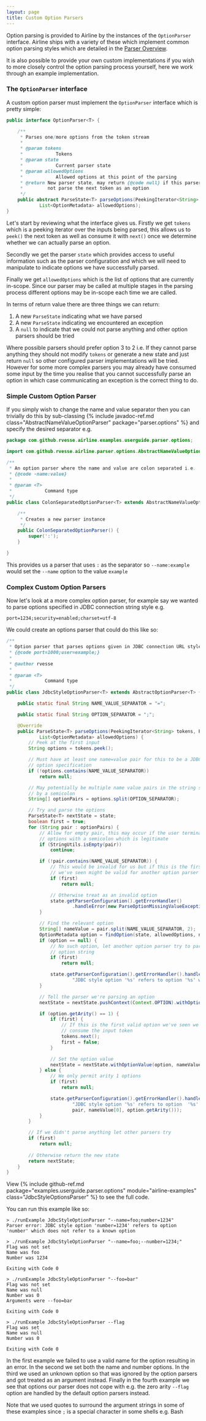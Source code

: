 ```yaml
---
layout: page
title: Custom Option Parsers
---
```


Option parsing is provided to Airline by the instances of the `OptionParser` interface.  Airline ships with a variety of these which implement common option parsing styles which are detailed in the [Parser Overview](index.html#option-parsing).

It is also possible to provide your own custom implementations if you wish to more closely control the option parsing process yourself, here we work through an example implementation.

### The `OptionParser` interface

A custom option parser must implement the `OptionParser` interface which is pretty simple:

```java
public interface OptionParser<T> {

    /**
     * Parses one/more options from the token stream
     * 
     * @param tokens
     *            Tokens
     * @param state
     *            Current parser state
     * @param allowedOptions
     *            Allowed options at this point of the parsing
     * @return New parser state, may return {@code null} if this parser could
     *         not parse the next token as an option
     */
    public abstract ParseState<T> parseOptions(PeekingIterator<String> tokens, ParseState<T> state,
            List<OptionMetadata> allowedOptions);
}
```
Let's start by reviewing what the interface gives us. Firstly we get `tokens` which is a peeking iterator over the inputs being parsed, this allows us to `peek()` the next token as well as consume it with `next()` once we determine whether we can actually parse an option.

Secondly we get the parser `state` which provides access to useful information such as the parser configuration and which we will need to manipulate to indicate options we have successfully parsed.

Finally we get `allowedOptions` which is the list of options that are currently in-scope. Since our parser may be called at multiple stages in the parsing process different options may be in-scope each time we are called.

In terms of return value there are three things we can return:

1. A new `ParseState` indicating what we have parsed
2. A new `ParseState` indicating we encountered an exception
2. A `null` to indicate that we could not parse anything and other option parsers should be tried

Where possible parsers should prefer option 3 to 2 i.e. If they cannot parse anything they should not modify `tokens` or generate a new state and just return `null` so other configured parser implementations will be tried. However for some more complex parsers you may already have consumed some input by the time you realise that you cannot successfully parse an option in which case communicating an exception is the correct thing to do.

### Simple Custom Option Parser

If you simply wish to change the name and value separator then you can trivially do this by sub-classing {% include javadoc-ref.md class="AbstractNameValueOptionParser" package="parser.options" %} and specify the desired separator e.g.

```java
package com.github.rvesse.airline.examples.userguide.parser.options;

import com.github.rvesse.airline.parser.options.AbstractNameValueOptionParser;

/**
 * An option parser where the name and value are colon separated i.e.
 * {@code -name:value}
 *
 * @param <T>
 *            Command type
 */
public class ColonSeparatedOptionParser<T> extends AbstractNameValueOptionParser<T> {

    /**
     * Creates a new parser instance
     */
    public ColonSeparatedOptionParser() {
        super(':');
    }

}
```
This provides us a parser that uses `:` as the separator so `--name:example` would set the `--name` option to the value `example`

### Complex Custom Option Parsers

Now let's look at a more complex option parser, for example say we wanted to parse options specified in JDBC connection string style e.g.

`port=1234;security=enabled;charset=utf-8`

We could create an options parser that could do this like so:

```java
/**
 * Option parser that parses options given in JDBC connection URL style e.g.
 * {@code port=1000;user=example;}
 * 
 * @author rvesse
 *
 * @param <T>
 *            Command type
 */
public class JdbcStyleOptionParser<T> extends AbstractOptionParser<T> {

    public static final String NAME_VALUE_SEPARATOR = "=";

    public static final String OPTION_SEPARATOR = ";";

    @Override
    public ParseState<T> parseOptions(PeekingIterator<String> tokens, ParseState<T> state,
            List<OptionMetadata> allowedOptions) {
        // Peek at the first input
        String options = tokens.peek();

        // Must have at least one name=value pair for this to be a JDBC style
        // option specification
        if (!options.contains(NAME_VALUE_SEPARATOR))
            return null;

        // May potentially be multiple name value pairs in the string separated
        // by a semicolon
        String[] optionPairs = options.split(OPTION_SEPARATOR);

        // Try and parse the options
        ParseState<T> nextState = state;
        boolean first = true;
        for (String pair : optionPairs) {
            // Allow for empty pair, this may occur if the user terminates the
            // options with a semicolon which is legitimate
            if (StringUtils.isEmpty(pair))
                continue;

            if (!pair.contains(NAME_VALUE_SEPARATOR)) {
                // This would be invalid for us but if this is the first option
                // we've seen might be valid for another option parser
                if (first)
                    return null;

                // Otherwise treat as an invalid option
                state.getParserConfiguration().getErrorHandler()
                        .handleError(new ParseOptionMissingValueException(pair));
            }

            // Find the relevant option
            String[] nameValue = pair.split(NAME_VALUE_SEPARATOR, 2);
            OptionMetadata option = findOption(state, allowedOptions, nameValue[0]);
            if (option == null) {
                // No such option, let another option parser try to parse the
                // option string
                if (first)
                    return null;

                state.getParserConfiguration().getErrorHandler().handleError(new ParseOptionUnexpectedException(
                        "JDBC style option '%s' refers to option '%s' which does not refer to a known option", pair, nameValue[0]));
            }

            // Tell the parser we're parsing an option
            nextState = nextState.pushContext(Context.OPTION).withOption(option);

            if (option.getArity() == 1) {
                if (first) {
                    // If this is the first valid option we've seen we now
                    // consume the input token
                    tokens.next();
                    first = false;
                }

                // Set the option value
                nextState = nextState.withOptionValue(option, nameValue[1]).popContext();
            } else {
                // We only permit arity 1 options
                if (first)
                    return null;

                state.getParserConfiguration().getErrorHandler().handleError(new ParseOptionUnexpectedException(
                        "JDBC style option '%s' refers to option  '%s' which has arity %d, only arity 1 options are supported",
                        pair, nameValue[0], option.getArity()));
            }
        }

        // If we didn't parse anything let other parsers try
        if (first)
            return null;
        
        // Otherwise return the new state
        return nextState;
    }
}
```

View {% include github-ref.md package="examples.userguide.parser.options" module="airline-examples" class="JdbcStyleOptionsParser" %} to see the full code.

You can run this example like so:

```
> ./runExample JdbcStyleOptionParser "--name=foo;number=1234"
Parser error: JDBC style option 'number=1234' refers to option 'number' which does not refer to a known option

> ./runExample JdbcStyleOptionParser "--name=foo;--number=1234;"
Flag was not set
Name was foo
Number was 1234

Exiting with Code 0

> ./runExample JdbcStyleOptionParser "--foo=bar"
Flag was not set
Name was null
Number was 0
Arguments were --foo=bar

Exiting with Code 0

> ./runExample JdbcStyleOptionParser --flag
Flag was set
Name was null
Number was 0

Exiting with Code 0
```

In the first example we failed to use a valid name for the option resulting in an error.  In the second we set both the name and number options.  In the third we used an unknown option so that was ignored by the option parsers and got treated as an argument instead.  Finally in the fourth example we see that options our parser does not cope with e.g. the zero arity `--flag` option are handled by the default option parsers instead.

Note that we used quotes to surround the argument strings in some of these examples since `;` is a special character in some shells e.g. Bash